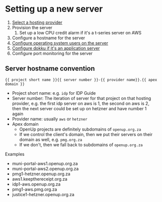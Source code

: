 # Setting up a new server

1. [Select a hosting provider](preferred-tech-stack.md)
2. Provision the server
   1. Set up a low CPU credit alarm if it's a t-series server on AWS
3. Configure a hostname for the server
4. [Configure operating system users on the server](https://github.com/OpenUpSA/ansible-config/#managing-admin-access-to-servers)
5. [Configure dokku if it's an application server](https://github.com/OpenUpSA/ansible-config/#install-dokku)
6. Configure port monitoring for the server

## Server hostname convention

```text
{{ project short name }}{{ server number }}-{{ provider name}}.{{ apex domain }}
```

* Project short name: e.g. `idp` for IDP Guide
* Server number: The iteration of server for that project on that hosting provider, e.g. the first idp server on aws is 1,  the second on aws is 2, then the next server could be set up on hetzner and have number 1 again
* Provider name: usually `aws` or `hetzner`
* Apex domain
  * OpenUp projects are definitely subdomains of `openup.org.za`
  * If we control the client's domain, then we put their servers on their domain as well, e.g. `pmg.org.za`
  * If we don't, then we fall back to subdomains of `openup.org.za`

Examples

* muni-portal-aws1.openup.org.za
* muni-portal-aws2.openup.org.za
* pmg1-hetzner.openup.org.za
* aws1.keepthereceipt.org.za
* idp1-aws.openup.org.za
* pmg1-aws.pmg.org.za
* justice1-hetzner.openup.org.za

